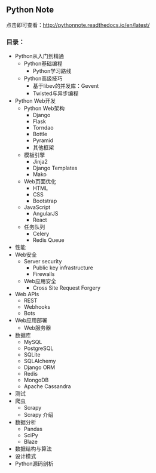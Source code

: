 ## Python Note 

点击即可查看：http://pythonnote.readthedocs.io/en/latest/

### 目录：
- Python从入门到精通
  - Python基础编程
    - Python学习路线
  - Python高级技巧
    - 基于libev的并发库：Gevent
    - Twisted与异步编程
- Python Web开发
  - Python Web架构
    - Django
    - Flask
    - Torndao
    - Bottle
    - Pyramid
    - 其他框架
  - 模板引擎
    - Jinja2
    - Django Templates
    - Mako
  - Web页面优化
    - HTML
    - CSS
    - Bootstrap
  - JavaScript
    - AngularJS
    - React
  - 任务队列
    - Celery
    - Redis Queue
- 性能
- Web安全
  - Server security
    - Public key infrastructure
    - Firewalls
  - Web应用安全
    - Cross Site Request Forgery
- Web APIs
  - REST
  - Webhooks
  - Bots
- Web应用部署
  - Web服务器
- 数据库
  - MySQL
  - PostgreSQL
  - SQLite
  - SQLAlchemy
  - Django ORM
  - Redis
  - MongoDB
  - Apache Cassandra
- 测试
- 爬虫
  - Scrapy
   - Scrapy 介绍
- 数据分析
  - Pandas
  - SciPy
  - Blaze
- 数据结构与算法
- 设计模式
- Python源码剖析
